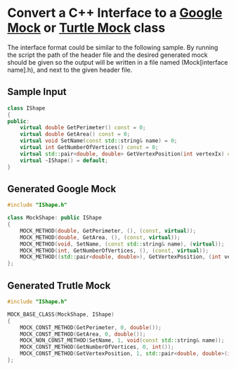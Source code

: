 

# Convert a C++ Interface to a [Google Mock](https://github.com/google/googletest/tree/main/googlemock) or [Turtle Mock](http://turtle.sourceforge.net/) class

The interface format could be similar to the following sample. By running the script the path of the header file and the desired generated mock should be given so the output will be written in a file named (Mock[interface name].h), and next to the given header file.

## Sample Input

```cpp
class IShape
{
public:
    virtual double GetPerimeter() const = 0;
    virtual double GetArea() const = 0;
    virtual void SetName(const std::string& name) = 0;
    virtual int GetNumberOfVertices() const = 0;
    virtual std::pair<double, double> GetVertexPosition(int vertexIx) const = 0;
    virtual ~IShape() = default;
}
```

## Generated Google Mock
```cpp
#include "IShape.h"

class MockShape: public IShape
{
    MOCK_METHOD(double, GetPerimeter, (), (const, virtual));
    MOCK_METHOD(double, GetArea, (), (const, virtual));
    MOCK_METHOD(void, SetName, (const std::string& name), (virtual));
    MOCK_METHOD(int, GetNumberOfVertices, (), (const, virtual));
    MOCK_METHOD((std::pair<double, double>), GetVertexPosition, (int vertexIx), (const, virtual));
};
```

## Generated Trutle Mock
```cpp
#include "IShape.h"

MOCK_BASE_CLASS(MockShape, IShape)
{
    MOCK_CONST_METHOD(GetPerimeter, 0, double());
    MOCK_CONST_METHOD(GetArea, 0, double());
    MOCK_NON_CONST_METHOD(SetName, 1, void(const std::string& name));
    MOCK_CONST_METHOD(GetNumberOfVertices, 0, int());
    MOCK_CONST_METHOD(GetVertexPosition, 1, std::pair<double, double>(int vertexIx));
};
```